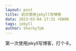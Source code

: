 ```yaml
---
layout: post
title: 初次使用jekyll写博客
data: 2023-03-04 17:31 +0800
tags: jekyll
author: Sharky7pb
---
```

第一次使用jekyll写博客，打个卡。
